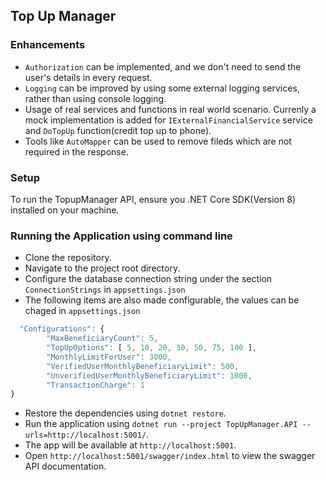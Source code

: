 ## Top Up Manager

### Enhancements

- `Authorization` can be implemented, and we don't need to send the user's details in every request.
- `Logging` can be improved by using some external logging services, rather than using console logging.
- Usage of real services and functions in real world scenario. Currenly a mock implementation is added for `IExternalFinancialService` service and `DoTopUp` function(credit top up to phone).
- Tools like `AutoMapper` can be used to remove fileds which are not required in the response.

### Setup

To run the TopupManager API, ensure you .NET Core SDK(Version 8) installed on your machine.

### Running the Application using command line

- Clone the repository.
- Navigate to the project root directory.
- Configure the database connection string under the section `ConnectionStrings` in `appsettings.json`
- The following items are also made configurable, the values can be chaged in `appsettings.json`

```js
  "Configurations": {
        "MaxBeneficiaryCount": 5,
        "TopUpOptions": [ 5, 10, 20, 30, 50, 75, 100 ],
        "MonthlyLimitForUser": 3000,
        "VerifiedUserMonthlyBeneficiaryLimit": 500,
        "UnverifiedUserMonthlyBeneficiaryLimit": 1000,
        "TransactionCharge": 1
}
```

- Restore the dependencies using `dotnet restore`.
- Run the application using `dotnet run --project TopUpManager.API --urls=http://localhost:5001/`.
- The app will be available at `http://localhost:5001`.
- Open `http://localhost:5001/swagger/index.html` to view the swagger API documentation.

